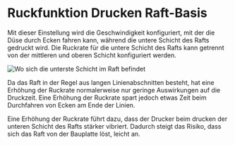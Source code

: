 Ruckfunktion Drucken Raft-Basis
====
Mit dieser Einstellung wird die Geschwindigkeit konfiguriert, mit der die Düse durch Ecken fahren kann, während die untere Schicht des Rafts gedruckt wird. Die Ruckrate für die untere Schicht des Rafts kann getrennt von der mittleren und oberen Schicht konfiguriert werden.

![Wo sich die unterste Schicht im Raft befindet](../../../articles/images/raft_dimensions_simplified.svg)

Da das Raft in der Regel aus langen Linienabschnitten besteht, hat eine Erhöhung der Ruckrate normalerweise nur geringe Auswirkungen auf die Druckzeit. Eine Erhöhung der Ruckrate spart jedoch etwas Zeit beim Durchfahren von Ecken am Ende der Linien.

Eine Erhöhung der Ruckrate führt dazu, dass der Drucker beim drucken der unteren Schicht des Rafts stärker vibriert. Dadurch steigt das Risiko, dass sich das Raft von der Bauplatte löst, leicht an.